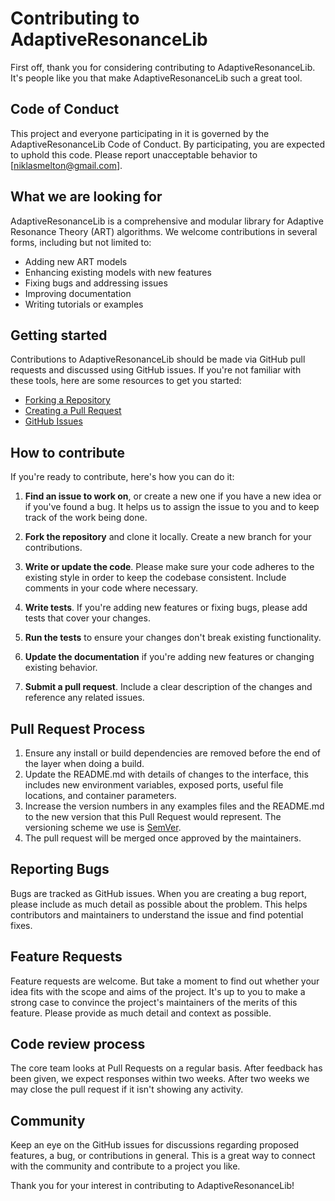 # Contributing to AdaptiveResonanceLib

First off, thank you for considering contributing to AdaptiveResonanceLib. It's people like you that make AdaptiveResonanceLib such a great tool.

## Code of Conduct

This project and everyone participating in it is governed by the AdaptiveResonanceLib Code of Conduct. By participating, you are expected to uphold this code. Please report unacceptable behavior to [niklasmelton@gmail.com].

## What we are looking for

AdaptiveResonanceLib is a comprehensive and modular library for Adaptive Resonance Theory (ART) algorithms. We welcome contributions in several forms, including but not limited to:

- Adding new ART models
- Enhancing existing models with new features
- Fixing bugs and addressing issues
- Improving documentation
- Writing tutorials or examples

## Getting started

Contributions to AdaptiveResonanceLib should be made via GitHub pull requests and discussed using GitHub issues. If you're not familiar with these tools, here are some resources to get you started:

- [Forking a Repository](https://help.github.com/articles/fork-a-repo/)
- [Creating a Pull Request](https://help.github.com/articles/creating-a-pull-request/)
- [GitHub Issues](https://guides.github.com/features/issues/)

## How to contribute

If you're ready to contribute, here's how you can do it:

1. **Find an issue to work on**, or create a new one if you have a new idea or if you've found a bug. It helps us to assign the issue to you and to keep track of the work being done.

2. **Fork the repository** and clone it locally. Create a new branch for your contributions.

3. **Write or update the code**. Please make sure your code adheres to the existing style in order to keep the codebase consistent. Include comments in your code where necessary.

4. **Write tests**. If you're adding new features or fixing bugs, please add tests that cover your changes.

5. **Run the tests** to ensure your changes don't break existing functionality.

6. **Update the documentation** if you're adding new features or changing existing behavior. 

7. **Submit a pull request**. Include a clear description of the changes and reference any related issues. 

## Pull Request Process

1. Ensure any install or build dependencies are removed before the end of the layer when doing a build.
2. Update the README.md with details of changes to the interface, this includes new environment variables, exposed ports, useful file locations, and container parameters.
3. Increase the version numbers in any examples files and the README.md to the new version that this Pull Request would represent. The versioning scheme we use is [SemVer](http://semver.org/).
4. The pull request will be merged once approved by the maintainers.

## Reporting Bugs

Bugs are tracked as GitHub issues. When you are creating a bug report, please include as much detail as possible about the problem. This helps contributors and maintainers to understand the issue and find potential fixes.

## Feature Requests

Feature requests are welcome. But take a moment to find out whether your idea fits with the scope and aims of the project. It's up to you to make a strong case to convince the project's maintainers of the merits of this feature. Please provide as much detail and context as possible.

## Code review process

The core team looks at Pull Requests on a regular basis. After feedback has been given, we expect responses within two weeks. After two weeks we may close the pull request if it isn't showing any activity.

## Community

Keep an eye on the GitHub issues for discussions regarding proposed features, a bug, or contributions in general. This is a great way to connect with the community and contribute to a project you like.

Thank you for your interest in contributing to AdaptiveResonanceLib!
